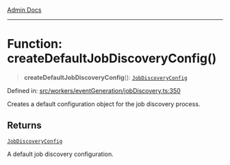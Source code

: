 [Admin Docs](/)

***

# Function: createDefaultJobDiscoveryConfig()

> **createDefaultJobDiscoveryConfig**(): [`JobDiscoveryConfig`](../interfaces/JobDiscoveryConfig.md)

Defined in: [src/workers/eventGeneration/jobDiscovery.ts:350](https://github.com/Sourya07/talawa-api/blob/ead7a48e0174153214ee7311f8b242ee1c1a12ca/src/workers/eventGeneration/jobDiscovery.ts#L350)

Creates a default configuration object for the job discovery process.

## Returns

[`JobDiscoveryConfig`](../interfaces/JobDiscoveryConfig.md)

A default job discovery configuration.
